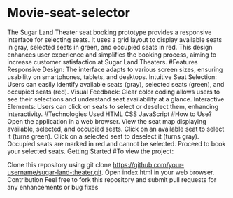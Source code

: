 # Movie-seat-selector
The Sugar Land Theater seat booking prototype provides a responsive interface for selecting seats. It uses a grid layout to display available seats in gray, selected seats in green, and occupied seats in red. This design enhances user experience and simplifies the booking process, aiming to increase customer satisfaction at Sugar Land Theaters.
#Features
Responsive Design: The interface adapts to various screen sizes, ensuring usability on smartphones, tablets, and desktops.
Intuitive Seat Selection: Users can easily identify available seats (gray), selected seats (green), and occupied seats (red).
Visual Feedback: Clear color coding allows users to see their selections and understand seat availability at a glance.
Interactive Elements: Users can click on seats to select or deselect them, enhancing interactivity.
#Technologies Used
HTML
CSS
JavaScript
#How to Use?
Open the application in a web browser.
View the seat map displaying available, selected, and occupied seats.
Click on an available seat to select it (turns green).
Click on a selected seat to deselect it (turns gray).
Occupied seats are marked in red and cannot be selected.
Proceed to book your selected seats.
Getting Started
#To view the project:

Clone this repository using git clone https://github.com/your-username/sugar-land-theater.git.
Open index.html in your web browser.
Contribution
Feel free to fork this repository and submit pull requests for any enhancements or bug fixes










